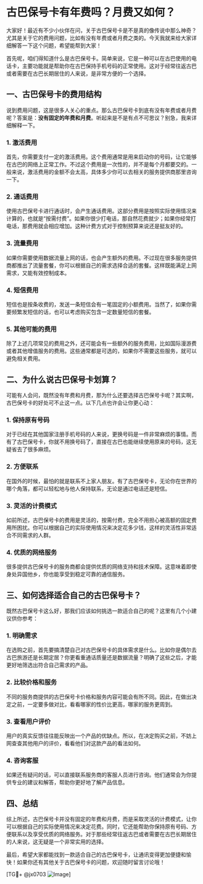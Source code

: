 # 古巴保号卡有年费吗？月费又如何？

大家好！最近有不少小伙伴在问，关于古巴保号卡是不是真的像传说中那么神奇？尤其是关于它的费用问题，比如有没有年费或者月费之类的。今天我就来给大家详细解答一下这个问题，希望能帮到大家！

首先呢，咱们得知道什么是古巴保号卡。简单来说，它是一种可以在古巴使用的电话卡，主要功能就是帮助你在古巴保持手机号码的正常使用。这对于经常往返古巴或者需要在古巴长期居住的人来说，是非常方便的一个选择。

## 一、古巴保号卡的费用结构

说到费用问题，这是很多人关心的重点。那么古巴保号卡到底有没有年费或者月费呢？答案是：**没有固定的年费和月费**。听起来是不是有点不可思议？别急，我来详细解释一下。

### 1. **激活费用**
   首先，你需要支付一定的激活费用。这个费用通常是用来启动你的号码，让它能够在古巴的网络上正常工作。不过这个费用是一次性的，并不是每个月都要交的。一般来说，激活费用的金额不会太高，具体多少你可以去相关的服务提供商那里咨询一下。

### 2. **通话费用**
   使用古巴保号卡进行通话时，会产生通话费用。这部分费用是按照实际使用情况来计算的，也就是“按需付费”。如果你很少打电话，那自然花费就少；如果你经常打电话，那费用就会相应增加。这种计费方式对于控制预算来说还是挺友好的。

### 3. **流量费用**
   如果你需要使用数据流量上网的话，也会产生额外的费用。不过现在很多服务提供商都推出了流量套餐，你可以根据自己的需求选择合适的套餐。这样既能满足上网需求，又能有效控制成本。

### 4. **短信费用**
   短信也是按条收费的，发送一条短信会有一笔固定的小额费用。当然了，如果你需要频繁发短信的话，也可以考虑购买包含一定数量短信的套餐。

### 5. **其他可能的费用**
   除了上述几项常见的费用之外，还可能会有一些额外的服务费用，比如国际漫游费或者其他增值服务的费用。这些通常都是可选的，如果你不需要这些服务，就可以避免相关费用。

## 二、为什么说古巴保号卡划算？

可能有人会问，既然没有年费和月费，那为什么还要选择古巴保号卡呢？其实啊，古巴保号卡的好处可不止这一点。以下几点也许会让你更心动：

### 1. **保持原有号码**
   对于已经在其他国家注册手机号码的人来说，更换号码是一件非常麻烦的事情。而有了古巴保号卡，你就不用换号码了，直接在古巴也能继续使用原来的号码，这无疑省去了很多麻烦。

### 2. **方便联系**
   在国外的时候，最怕的就是联系不上家人朋友。有了古巴保号卡，无论你在世界的哪个角落，都可以轻松地与他人保持联系，无论是通过电话还是短信。

### 3. **灵活的计费模式**
   如前所述，古巴保号卡的费用是灵活的，按需付费，完全不用担心被高额的固定费用所困扰。你可以根据自己的实际使用情况来决定花多少钱，这样的灵活性非常适合不同需求的人群。

### 4. **优质的网络服务**
   很多提供古巴保号卡的服务商都会提供优质的网络支持和技术保障。这意味着即使身处异国他乡，你也能享受到稳定可靠的通信服务。

## 三、如何选择适合自己的古巴保号卡？

既然古巴保号卡这么好，那我们应该如何挑选一款适合自己的呢？这里有几个小建议供你参考：

### 1. **明确需求**
   在选购之前，首先要搞清楚自己对古巴保号卡的具体需求是什么。比如你是偶尔去古巴旅游还是长期定居？你更看重通话质量还是数据流量？明确了这些之后，才能更好地筛选出符合自己需求的产品。

### 2. **比较价格和服务**
   不同的服务商提供的古巴保号卡价格和服务内容可能会有所不同。因此，在做出决定之前，一定要多做对比，看看哪家的性价比更高，哪家的服务更周到。

### 3. **查看用户评价**
   用户的真实反馈往往能反映出一个产品的优缺点。所以，在决定购买之前，不妨上网查查其他用户的评价，看看他们对这款产品的看法如何。

### 4. **咨询客服**
   如果还有疑问的话，可以直接联系服务商的客服人员进行咨询。他们通常会为你提供专业的建议和解答，帮助你更好地了解产品信息。

## 四、总结

综上所述，古巴保号卡并没有固定的年费和月费，而是采取灵活的计费模式，让你可以根据自己的实际使用情况来决定花费。同时，它还能帮助你保持原有号码、方便联系以及享受优质的网络服务。对于那些经常往返古巴或者需要在古巴长期居住的人来说，这无疑是一个非常实用的选择。

最后，希望大家都能找到一款适合自己的古巴保号卡，让通讯变得更加便捷和愉快！如果你还有其他关于古巴保号卡的问题，欢迎随时留言讨论哦！

[TG💪+ @jx0703 ![Image](https://github.com/user-attachments/assets/dbca1d08-cadb-493c-b0ec-ad6f7a83f270)]